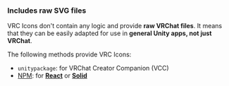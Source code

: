 <!-- markdownlint-disable MD033 MD041 -->

### Includes raw <span>SVG</span> files

<span translate="no">VRC Icons</span> don't contain any logic and
provide **raw <span translate="no">VRChat</span> files**.
It means that they can be easily adapted for use in
**general <span translate="no">Unity</span> apps, not just
<span translate="no">VRChat</span>**.

The following methods provide <span translate="no">VRC Icons</span>:

- `unitypackage`: for
  <span translate="no">VRChat Creator Companion (<abbr translate="no">VCC</abbr>)</span>
- [<abbr translate="no">NPM</abbr>](https://www.npmjs.com/search?q=%40kurone-kito%2Flaunchpad-icons):
  for **[<span translate="no">React</span>](https://react.dev)** or
  **[<span translate="no">Solid</span>](https://www.solidjs.com)**
